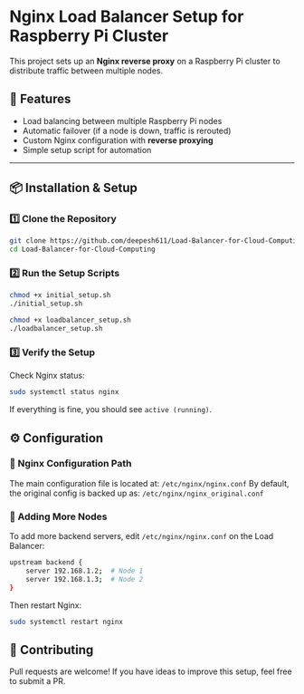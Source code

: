 # Nginx Load Balancer Setup for Raspberry Pi Cluster

This project sets up an **Nginx reverse proxy** on a Raspberry Pi cluster to distribute traffic between multiple nodes.

## 🚀 Features
- Load balancing between multiple Raspberry Pi nodes
- Automatic failover (if a node is down, traffic is rerouted)
- Custom Nginx configuration with **reverse proxying**
- Simple setup script for automation

---

## 📦 Installation & Setup

### 1️⃣ **Clone the Repository**
```sh
git clone https://github.com/deepesh611/Load-Balancer-for-Cloud-Computing.git
cd Load-Balancer-for-Cloud-Computing
```

### 2️⃣ Run the Setup Scripts
```sh
chmod +x initial_setup.sh
./initial_setup.sh

chmod +x loadbalancer_setup.sh
./loadbalancer_setup.sh
```

### 3️⃣ Verify the Setup
Check Nginx status:
```sh
sudo systemctl status nginx
```
If everything is fine, you should see `active (running)`.

## ⚙️ Configuration
### 🔹 Nginx Configuration Path
The main configuration file is located at: `/etc/nginx/nginx.conf`
By default, the original config is backed up as: `/etc/nginx/nginx_original.conf`

### 🔹 Adding More Nodes
To add more backend servers, edit `/etc/nginx/nginx.conf` on the Load Balancer:

```sh
upstream backend {
    server 192.168.1.2;  # Node 1
    server 192.168.1.3;  # Node 2
}
```

Then restart Nginx:
```sh
sudo systemctl restart nginx
```

## 🤝 Contributing
Pull requests are welcome! If you have ideas to improve this setup, feel free to submit a PR.
